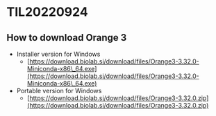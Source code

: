# TIL20220924

## How to download Orange 3

* Installer version for Windows
  * [https://download.biolab.si/download/files/Orange3-3.32.0-Miniconda-x86\_64.exe](https://download.biolab.si/download/files/Orange3-3.32.0-Miniconda-x86\_64.exe)
* Portable version for Windows
  * [https://download.biolab.si/download/files/Orange3-3.32.0.zip](https://download.biolab.si/download/files/Orange3-3.32.0.zip)
